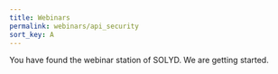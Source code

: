 ```yaml
---
title: Webinars
permalink: webinars/api_security
sort_key: A
---
```


You have found the webinar station of SOLYD. We are getting started.
